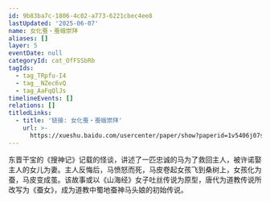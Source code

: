 ```yaml
---
id: 9b83ba7c-1806-4c02-a773-6221cbec4ee8
lastUpdated: '2025-06-07'
name: 女化蚕・蚕蛾崇拜
aliases: []
layer: 5
eventDate: null
categoryId: cat_OfFSSbRb
tagIds:
  - tag_TRpfu-I4
  - tag__NZec6vQ
  - tag_AaFqQlJs
timelineEvents: []
relations: []
titledLinks:
  - title: '链接: 女化蚕・蚕蛾崇拜'
    url: >-
      https://xueshu.baidu.com/usercenter/paper/show?paperid=1v5406j07s3q0eq0xp6w0xm0u6743602
---
```

东晋干宝的《搜神记》记载的怪谈，讲述了一匹忠诚的马为了救回主人，被许诺娶主人的女儿为妻。主人反悔后，马愤怒而死，马皮卷起女孩飞到桑树上，女孩化为蚕，马皮变成茧。该故事或以《山海经》女子吐丝传说为原型，唐代为道教传说所改写为《蚕女》，成为道教中蜀地蚕神马头娘的初始传说。
